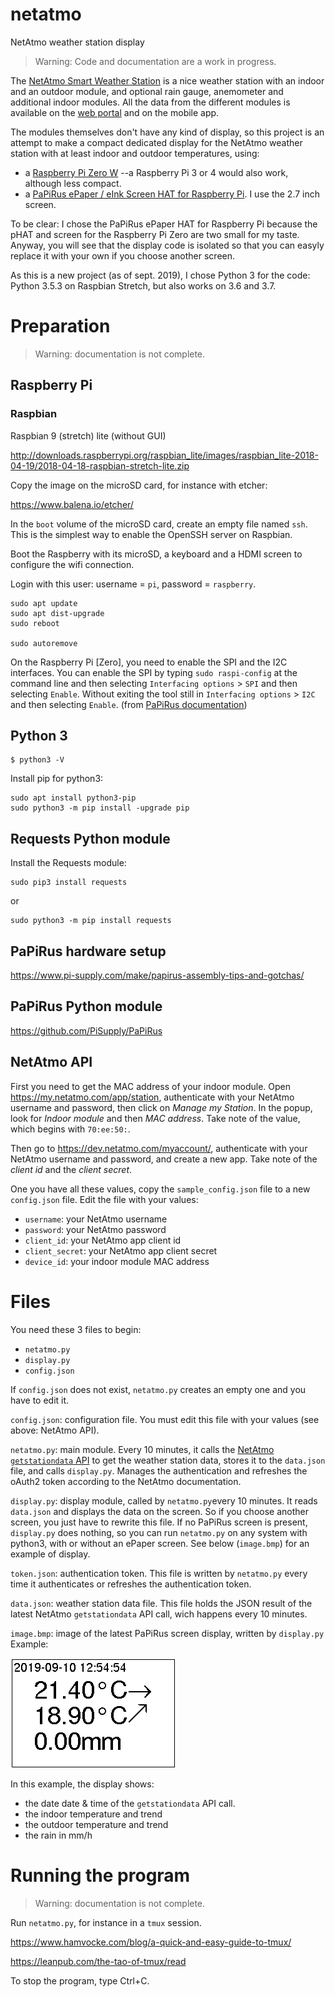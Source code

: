 # netatmo
NetAtmo weather station display

> Warning: Code and documentation are a work in progress.

The [NetAtmo Smart Weather Station][1] is a nice weather station with an indoor and an outdoor module, and optional rain gauge, anemometer and additional indoor modules. All the data from the different modules is available on the [web portal][2] and on the mobile app.

[1]: https://www.netatmo.com/en-eu/weather/weatherstation
[2]: https://my.netatmo.com/app/station

The modules themselves don't have any kind of display, so this project is an attempt to make a compact dedicated display for the NetAtmo weather station with at least indoor and outdoor temperatures, using:

- a [Raspberry Pi Zero W][3] --a Raspberry Pi 3 or 4 would also work, although less compact.
- a [PaPiRus ePaper / eInk Screen HAT for Raspberry Pi][4]. I use the 2.7 inch screen.

[3]: https://www.raspberrypi.org/products/raspberry-pi-zero-w/

[4]: https://uk.pi-supply.com/products/papirus-epaper-eink-screen-hat-for-raspberry-pi

To be clear: I chose the PaPiRus ePaper HAT for Raspberry Pi because the pHAT and screen for the Raspberry Pi Zero are two small for my taste. Anyway, you will see that the display code is isolated so that you can easyly replace it with your own if you choose another screen.

As this is a new project (as of sept. 2019), I chose Python 3 for the code: Python 3.5.3 on Raspbian Stretch, but also works on 3.6 and 3.7.

Preparation
===========

> Warning: documentation is not complete.

Raspberry Pi
------------

### Raspbian

Raspbian 9 (stretch) lite (without GUI)

http://downloads.raspberrypi.org/raspbian_lite/images/raspbian_lite-2018-04-19/2018-04-18-raspbian-stretch-lite.zip

Copy the image on the microSD card, for instance with etcher:

https://www.balena.io/etcher/

In the `boot` volume of the microSD card, create an empty file named `ssh`. This is the simplest way to enable the OpenSSH server on Raspbian.

Boot the Raspberry with its microSD, a keyboard and a HDMI screen to configure the wifi connection.

Login with this user: username = `pi`, password = `raspberry`.


```
sudo apt update
sudo apt dist-upgrade
sudo reboot

sudo autoremove
```

On the Raspberry Pi [Zero], you need to enable the SPI and the I2C interfaces. You can enable the SPI by typing `sudo raspi-config` at the command line and then selecting `Interfacing options` > `SPI` and then selecting `Enable`. Without exiting the tool still in `Interfacing options` > `I2C` and then selecting `Enable`. (from [PaPiRus documentation](https://github.com/PiSupply/PaPiRus))


Python 3
--------

```
$ python3 -V
```

Install pip for python3:
```
sudo apt install python3-pip
sudo python3 -m pip install -upgrade pip
```

Requests Python module
----------------------

Install the Requests module:

```
sudo pip3 install requests
```
or
```
sudo python3 -m pip install requests
```

PaPiRus hardware setup
----------------------

https://www.pi-supply.com/make/papirus-assembly-tips-and-gotchas/

PaPiRus Python module
---------------------

https://github.com/PiSupply/PaPiRus

NetAtmo API
-----------

First you need to get the MAC address of your indoor module. Open https://my.netatmo.com/app/station, authenticate with your NetAtmo username and password, then click on _Manage my Station_. In the popup, look for _Indoor module_ and then _MAC address_. Take note of the value, which begins with `70:ee:50:`.

Then go to https://dev.netatmo.com/myaccount/, authenticate with your NetAtmo username and password, and create a new app. Take note of the _client id_ and the _client secret_.

One you have all these values, copy the `sample_config.json` file to a new `config.json` file. Edit the file with your values:

- `username`: your NetAtmo username
- `password`: your NetAtmo password
- `client_id`: your NetAtmo app client id
- `client_secret`: your NetAtmo app client secret
- `device_id`: your indoor module MAC address


Files
=====

You need these 3 files to begin:

- `netatmo.py`
- `display.py`
- `config.json`

If `config.json` does not exist, `netatmo.py` creates an empty one and you have to edit it.

`config.json`: configuration file. You must edit this file with your values (see above: NetAtmo API).

`netatmo.py`: main module. Every 10 minutes, it calls the [NetAtmo `getstationdata` API][9] to get the weather station data, stores it to the `data.json` file, and calls `display.py`. Manages the authentication and refreshes the oAuth2 token according to the NetAtmo documentation.

[9]: https://dev.netatmo.com/resources/technical/reference/weather/getstationsdata

`display.py`: display module, called by `netatmo.py`every 10 minutes. It reads `data.json` and displays the data on the screen. So if you choose another screen, you just have to rewrite this file. If no PaPiRus screen is present, `display.py` does nothing, so you can run `netatmo.py` on any system with python3, with or without an ePaper screen. See below (`image.bmp`) for an example of display.

`token.json`: authentication token. This file is written by `netatmo.py` every time it authenticates or refreshes the authentication token.

`data.json`: weather station data file. This file holds the JSON result of the latest NetAtmo `getstationdata` API call, wich happens every 10 minutes.

`image.bmp`: image of the latest PaPiRus screen display, written by `display.py` Example:

![Sample image](sample_image.bmp "Sample image")

In this example, the display shows:

- the date date & time of the `getstationdata` API call.
- the indoor temperature and trend
- the outdoor temperature and trend
- the rain in mm/h

Running the program
===================

> Warning: documentation is not complete.

Run `netatmo.py`, for instance in a `tmux` session.

https://www.hamvocke.com/blog/a-quick-and-easy-guide-to-tmux/

https://leanpub.com/the-tao-of-tmux/read

To stop the program, type Ctrl+C.



